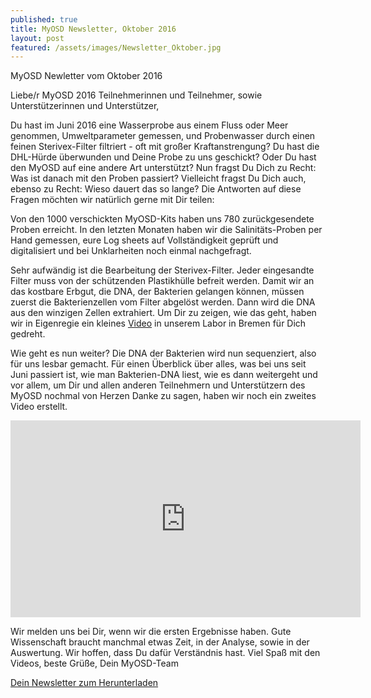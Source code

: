 ```yaml
---
published: true
title: MyOSD Newsletter, Oktober 2016
layout: post
featured: /assets/images/Newsletter_Oktober.jpg
---
```

MyOSD Newletter vom Oktober 2016

Liebe/r MyOSD 2016 Teilnehmerinnen und Teilnehmer, sowie Unterstützerinnen und Unterstützer,

Du hast im Juni 2016 eine Wasserprobe aus einem Fluss oder Meer genommen, Umweltparameter gemessen, und Probenwasser durch einen feinen Sterivex-Filter filtriert - oft mit großer Kraftanstrengung? Du hast die DHL-Hürde überwunden und Deine Probe zu uns geschickt? Oder Du hast den MyOSD auf eine andere Art unterstützt?
Nun fragst Du Dich zu Recht: Was ist danach mit den Proben passiert? Vielleicht fragst Du Dich auch, ebenso zu Recht: Wieso dauert das so lange?
Die Antworten auf diese Fragen möchten wir natürlich gerne mit Dir teilen:

Von den 1000 verschickten MyOSD-Kits haben uns 780 zurückgesendete Proben erreicht. 
In den letzten Monaten haben wir die Salinitäts-Proben per Hand gemessen, eure Log sheets auf Vollständigkeit geprüft und digitalisiert und bei Unklarheiten noch einmal nachgefragt. 

Sehr aufwändig ist die Bearbeitung der Sterivex-Filter. Jeder eingesandte Filter muss von der schützenden Plastikhülle befreit werden. Damit wir an das kostbare Erbgut, die DNA, der Bakterien gelangen können, müssen zuerst die Bakterienzellen vom Filter abgelöst werden. Dann wird die DNA aus den winzigen Zellen extrahiert. Um Dir zu zeigen, wie das geht, haben wir in Eigenregie ein kleines [Video](https://youtu.be/7ua6RnYHxoI) in unserem Labor in Bremen für Dich gedreht. 

Wie geht es nun weiter?
Die DNA der Bakterien wird nun sequenziert, also für uns lesbar gemacht. Für einen Überblick über alles, was bei uns seit Juni passiert ist, wie man Bakterien-DNA liest, wie es dann weitergeht und vor allem, um Dir und allen anderen Teilnehmern und Unterstützern des MyOSD nochmal von Herzen Danke zu sagen, haben wir noch ein zweites Video erstellt.
<iframe width="560" height="315" src="https://www.youtube.com/embed/EOdb_SZASl4" frameborder="0" allowfullscreen></iframe>

Wir melden uns bei Dir, wenn wir die ersten Ergebnisse haben. Gute Wissenschaft braucht manchmal etwas Zeit, in der Analyse, sowie in der Auswertung. Wir hoffen, dass Du dafür Verständnis hast.
Viel Spaß mit den Videos, beste Grüße, 
Dein MyOSD-Team

[Dein Newsletter zum Herunterladen](https://owncloud.mpi-bremen.de/index.php/s/WV63HCgotTDypjn)
